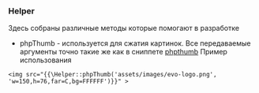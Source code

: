 ### Helper ###
Здесь собраны различные методы которые помогают в разработке

- phpThumb - используется для сжатия картинок. Все передаваемые аргументы точно такие же как в сниппете [phpthumb](../../04_Компоненты/phpthumb/index.md)
Пример использования

```blade
<img src="{{\Helper::phpThumb('assets/images/evo-logo.png', 'w=150,h=76,far=C,bg=FFFFFF')}}" >
```
